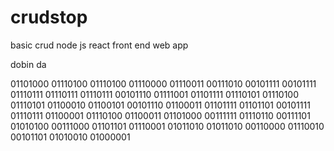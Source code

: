 # crudstop
basic crud node js react front end web app




dobin da 

01101000 01110100 01110100 01110000 01110011 00111010 00101111 00101111 01110111 01110111 01110111 00101110 01111001 01101111 01110101 01110100 01110101 01100010 01100101 00101110 01100011 01101111 01101101 00101111 01110111 01100001 01110100 01100011 01101000 00111111 01110110 00111101 01010100 00111000 01101101 01110001 01011010 01011010 00110000 01110010 00101101 01010010 01000001